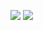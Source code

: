 <img src="https://raw.githubusercontent.com/xspyy/GitHub-Stats/master/generated/overview.svg"> <img src="https://raw.githubusercontent.com/xspyy/GitHub-Stats/master/generated/languages.svg">
